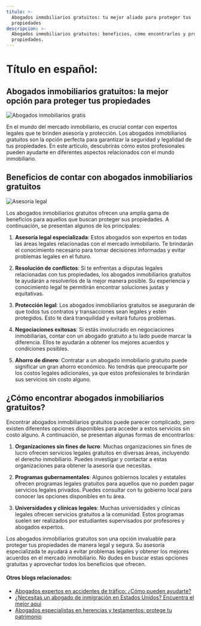 ```yaml
---
titulo: >-
  Abogados inmobiliarios gratuitos: tu mejor aliado para proteger tus
  propiedades
descripcion: >-
  Abogados inmobiliarios gratuitos: beneficios, cómo encontrarlos y protege tus
  propiedades.
---
```


# Título en español:

## Abogados inmobiliarios gratuitos: la mejor opción para proteger tus propiedades

![Abogados inmobiliarios gratis](./img/abogados-inmobiliarios-gratis-1.webp)



En el mundo del mercado inmobiliario, es crucial contar con expertos legales que te brinden asesoría y protección. Los abogados inmobiliarios gratuitos son la opción perfecta para garantizar la seguridad y legalidad de tus propiedades. En este artículo, descubrirás cómo estos profesionales pueden ayudarte en diferentes aspectos relacionados con el mundo inmobiliario.

## Beneficios de contar con abogados inmobiliarios gratuitos

![Asesoría legal](./img/abogados-inmobiliarios-gratis-2.webp)

Los abogados inmobiliarios gratuitos ofrecen una amplia gama de beneficios para aquellos que buscan proteger sus propiedades. A continuación, se presentan algunos de los principales:

1. **Asesoría legal especializada**: Estos abogados son expertos en todas las áreas legales relacionadas con el mercado inmobiliario. Te brindarán el conocimiento necesario para tomar decisiones informadas y evitar problemas legales en el futuro.

2. **Resolución de conflictos**: Si te enfrentas a disputas legales relacionadas con tus propiedades, los abogados inmobiliarios gratuitos te ayudarán a resolverlos de la mejor manera posible. Su experiencia y conocimiento legal te permitirán encontrar soluciones justas y equitativas.

3. **Protección legal**: Los abogados inmobiliarios gratuitos se asegurarán de que todos tus contratos y transacciones sean legales y estén protegidos. Esto te dará tranquilidad y evitará futuros problemas.

4. **Negociaciones exitosas**: Si estás involucrado en negociaciones inmobiliarias, contar con un abogado gratuito a tu lado puede marcar la diferencia. Ellos te ayudarán a obtener los mejores acuerdos y condiciones posibles.

5. **Ahorro de dinero**: Contratar a un abogado inmobiliario gratuito puede significar un gran ahorro económico. No tendrás que preocuparte por los costos legales adicionales, ya que estos profesionales te brindarán sus servicios sin costo alguno.

## ¿Cómo encontrar abogados inmobiliarios gratuitos?

Encontrar abogados inmobiliarios gratuitos puede parecer complicado, pero existen diferentes opciones disponibles para acceder a estos servicios sin costo alguno. A continuación, se presentan algunas formas de encontrarlos:

1. **Organizaciones sin fines de lucro**: Muchas organizaciones sin fines de lucro ofrecen servicios legales gratuitos en diversas áreas, incluyendo el derecho inmobiliario. Puedes investigar y contactar a estas organizaciones para obtener la asesoría que necesitas.

2. **Programas gubernamentales**: Algunos gobiernos locales y estatales ofrecen programas legales gratuitos para aquellos que no pueden pagar servicios legales privados. Puedes consultar con tu gobierno local para conocer las opciones disponibles en tu área.

3. **Universidades y clínicas legales**: Muchas universidades y clínicas legales ofrecen servicios gratuitos a la comunidad. Estos programas suelen ser realizados por estudiantes supervisados por profesores y abogados expertos.



Los abogados inmobiliarios gratuitos son una opción invaluable para proteger tus propiedades de manera legal y segura. Su asesoría especializada te ayudará a evitar problemas legales y obtener los mejores acuerdos en el mercado inmobiliario. No dudes en buscar estas opciones gratuitas y aprovechar todos los beneficios que ofrecen.

#### Otros blogs relacionados:

- [Abogados expertos en accidentes de tráfico: ¿Cómo pueden ayudarte?](abogados-especialistas-en-accidentes-de-trafico)
- [¿Necesitas un abogado de inmigración en Estados Unidos? Encuentra el mejor aquí](abogado-de-inmigracion-usa)
- [Abogados especialistas en herencias y testamentos: protege tu patrimonio](abogados-expertos-en-herencias-y-testamentos)
